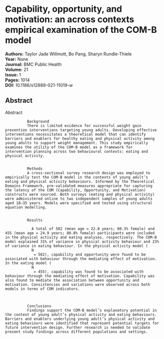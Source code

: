 # Capability, opportunity, and motivation: an across contexts empirical examination of the COM-B model

**Authors:** Taylor Jade Willmott, Bo Pang, Sharyn Rundle-Thiele  
**Year:** None  
**Journal:** BMC Public Health  
**Volume:** 21  
**Issue:** 1  
**Pages:** 1014  
**DOI:** 10.1186/s12889-021-11019-w  

## Abstract
Abstract
            
              Background
              There is limited evidence for successful weight gain prevention interventions targeting young adults. Developing effective interventions necessitates a theoretical model that can identify barriers and enablers for healthy eating and physical activity among young adults to support weight management. This study empirically examines the utility of the COM-B model as a framework for intervention planning across two behavioural contexts: eating and physical activity.
            
            
              Methods
              A cross-sectional survey research design was employed to empirically test the COM-B model in the contexts of young adult’s eating and physical activity behaviours. Informed by the Theoretical Domains Framework, pre-validated measures appropriate for capturing the latency of the COM (Capability, Opportunity, and Motivation) constructs were sourced. Both surveys (eating and physical activity) were administered online to two independent samples of young adults aged 18–35 years. Models were specified and tested using structural equation modelling.
            
            
              Results
              
                A total of 582 (mean age = 22.8 years; 80.3% female) and 455 (mean age = 24.9 years; 80.8% female) participants were included in the physical activity and eating analyses, respectively. The COM-B model explained 31% of variance in physical activity behaviour and 23% of variance in eating behaviour. In the physical activity model (
                N
                 = 582), capability and opportunity were found to be associated with behaviour through the mediating effect of motivation. In the eating model (
                N
                 = 455), capability was found to be associated with behaviour through the mediating effect of motivation. Capability was also found to mediate the association between opportunity and motivation. Consistencies and variations were observed across both models in terms of COM indicators.
              
            
            
              Conclusions
              Findings support the COM-B model’s explanatory potential in the context of young adult’s physical activity and eating behaviours. Barriers and enablers underlying young adult’s physical activity and eating behaviours were identified that represent potential targets for future intervention design. Further research is needed to validate present study findings across different populations and settings.

